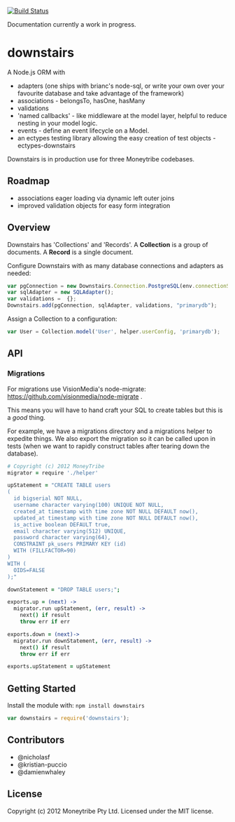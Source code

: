 [![Build Status](https://secure.travis-ci.org/moneytribeaustralia/downstairs.js.png)](http://travis-ci.org/moneytribeaustralia/downstairs.js)

Documentation currently a work in progress. 

# downstairs

A Node.js ORM with 

  * adapters (one ships with brianc's node-sql, or write your own over your favourite database and take advantage of the framework)
  * associations - belongsTo, hasOne, hasMany
  * validations
  * 'named callbacks' - like middleware at the model layer, helpful to reduce nesting in your model logic.
  * events - define an event lifecycle on a Model.
  * an ectypes testing library allowing the easy creation of test objects - ectypes-downstairs

Downstairs is in production use for three Moneytribe codebases.

## Roadmap

* associations eager loading via dynamic left outer joins
* improved validation objects for easy form integration


## Overview

Downstairs has 'Collections' and 'Records'. A **Collection** is a group of documents. A **Record** is a single document.

Configure Downstairs with as many database connections and adapters as needed:

``` javascript
var pgConnection = new Downstairs.Connection.PostgreSQL(env.connectionString);
var sqlAdapter = new SQLAdapter();
var validations =  {};
Downstairs.add(pgConnection, sqlAdapter, validations, "primarydb");
```

Assign a Collection to a configuration:

``` javascript
var User = Collection.model('User', helper.userConfig, 'primarydb');
```

## API

### Migrations

For migrations use VisionMedia's node-migrate: https://github.com/visionmedia/node-migrate .

This means you will have to hand craft your SQL to create tables but this is a *good* thing.

For example, we have a migrations directory and a migrations helper to expedite things. We also export the migration so it can be called upon in tests (when we want to rapidly construct tables after tearing down the database).

``` coffeescript
# Copyright (c) 2012 MoneyTribe
migrator = require './helper'

upStatement = "CREATE TABLE users
(
  id bigserial NOT NULL,
  username character varying(100) UNIQUE NOT NULL,
  created_at timestamp with time zone NOT NULL DEFAULT now(),
  updated_at timestamp with time zone NOT NULL DEFAULT now(),
  is_active boolean DEFAULT true,
  email character varying(512) UNIQUE,
  password character varying(64),
  CONSTRAINT pk_users PRIMARY KEY (id)
  WITH (FILLFACTOR=90)
)
WITH (
  OIDS=FALSE
);"

downStatement = "DROP TABLE users;";

exports.up = (next) ->
  migrator.run upStatement, (err, result) ->
    next() if result
    throw err if err

exports.down = (next)->
  migrator.run downStatement, (err, result) ->
    next() if result
    throw err if err

exports.upStatement = upStatement
```

## Getting Started

Install the module with: `npm install downstairs`

``` javascript
var downstairs = require('downstairs');
```

## Contributors

  * @nicholasf
  * @kristian-puccio
  * @damienwhaley

## License
Copyright (c) 2012 Moneytribe Pty Ltd.
Licensed under the MIT license.
